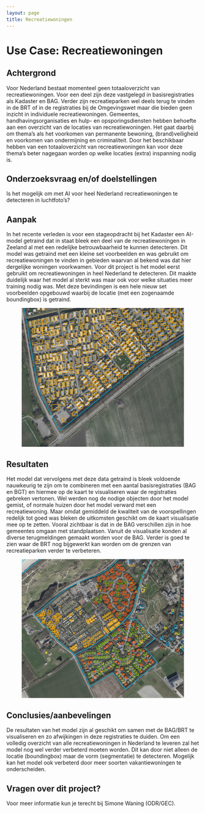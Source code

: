 ```yaml
---
layout: page
title: Recreatiewoningen
---
```

# Use Case: Recreatiewoningen



## Achtergrond
Voor Nederland bestaat momenteel geen totaaloverzicht van recreatiewoningen. Voor een deel zijn deze vastgelegd in basisregistraties als Kadaster en BAG. Verder zijn recreatieparken wel deels terug te vinden in de BRT of in de registraties bij de Omgevingswet maar die bieden geen inzicht in individuele recreatiewoningen. Gemeentes, handhavingsorganisaties en hulp- en opsporingsdiensten hebben behoefte aan een overzicht van de locaties van recreatiewoningen. Het gaat daarbij om thema’s als het voorkomen van permanente bewoning, (brand)veiligheid en voorkomen van ondermijning en criminaliteit. Door het beschikbaar hebben van een totaaloverzicht van recreatiewoningen kan voor deze thema’s beter nagegaan worden op welke locaties (extra) inspanning nodig is.

## Onderzoeksvraag en/of doelstellingen
Is het mogelijk om met AI voor heel Nederland recreatiewoningen te detecteren in luchtfoto’s? 

## Aanpak
In het recente verleden is voor een stageopdracht bij het Kadaster een AI-model getraind dat in staat bleek een deel van de recreatiewoningen in Zeeland al met een redelijke betrouwbaarheid te kunnen detecteren. Dit model was getraind met een kleine set voorbeelden en was gebruikt om recreatiewoningen te vinden in gebieden waarvan al bekend was dat hier dergelijke woningen voorkwamen.
Voor dit project is het model eerst gebruikt om recreatiewoningen in heel Nederland te detecteren. Dit maakte duidelijk waar het model al sterkt was maar ook voor welke situaties meer training nodig was. Met deze bevindingen is een hele nieuw set voorbeelden opgebouwd waarbij de locatie (met een zogenaamde boundingbox) is getraind.
  
<figure id="figuur-1">
  <a href="/innovatie/recreatiewoningen/afbeeldingen/recreatiewoningen_1.png">
    <img src="/innovatie/recreatiewoningen/afbeeldingen/recreatiewoningen_1.png" alt="Gedetecteerde recreatiewoningen op BRT-vakantiepark">
  </a>
</figure>

## Resultaten
Het model dat vervolgens met deze data getraind is bleek voldoende nauwkeurig te zijn om te combineren met een aantal basisregistraties (BAG en BGT) en hiermee op de kaart te visualiseren waar de registraties gebreken vertonen. Wel werden nog de nodige objecten door het model gemist, of normale huizen door het model verward met een recreatiewoning. Maar omdat gemiddeld de kwaliteit van de voorspellingen redelijk tot goed was bleken de uitkomsten geschikt om de kaart visualisatie mee op te zetten. Vooral zichtbaar is dat in de BAG verschillen zijn in hoe gemeentes omgaan met standplaatsen. Vanuit de visualisatie konden al diverse terugmeldingen gemaakt worden voor de BAG. Verder is goed te zien waar de BRT nog bijgewerkt kan worden om de grenzen van recreatieparken verder te verbeteren.
 
  
<figure id="figuur-2">
  <a href="/innovatie/recreatiewoningen/afbeeldingen/recreatiewoningen_2.png">
    <img src="/innovatie/recreatiewoningen/afbeeldingen/recreatiewoningen_2.png" alt="Onvolledig bijhouden van BAG?">
  </a>
</figure>

## Conclusies/aanbevelingen
De resultaten van het model zijn al geschikt om samen met de BAG/BRT te visualiseren en zo afwijkingen in deze registraties te duiden. Om een volledig overzicht van alle recreatiewoningen in Nederland te leveren zal het model nog wel verder verbeterd moeten worden. Dit kan door niet alleen de locatie (boundingbox) maar de vorm (segmentatie) te detecteren. Mogelijk kan het model ook verbeterd door meer soorten vakantiewoningen te onderscheiden. 

## Vragen over dit project? 
Voor meer informatie kun je terecht bij Simone Waning (ODR/GEC).

